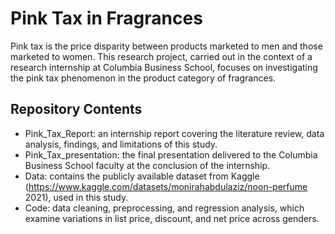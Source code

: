# Pink Tax in Fragrances
Pink tax is the price disparity between products marketed to men and those marketed to women. This research project, carried out in the context of a research internship at Columbia Business School, focuses on investigating the pink tax phenomenon in the product category of fragrances.

## Repository Contents

  - Pink_Tax_Report: an internship report covering the literature review, data analysis, findings, and limitations of this study.
  - Pink_Tax_presentation: the final presentation delivered to the Columbia Business School faculty at the conclusion of the internship.
  - Data: contains the publicly available dataset from Kaggle (https://www.kaggle.com/datasets/monirahabdulaziz/noon-perfume 2021), used in this study.
  - Code: data cleaning, preprocessing, and regression analysis, which examine variations in list price, discount, and net price across genders.
